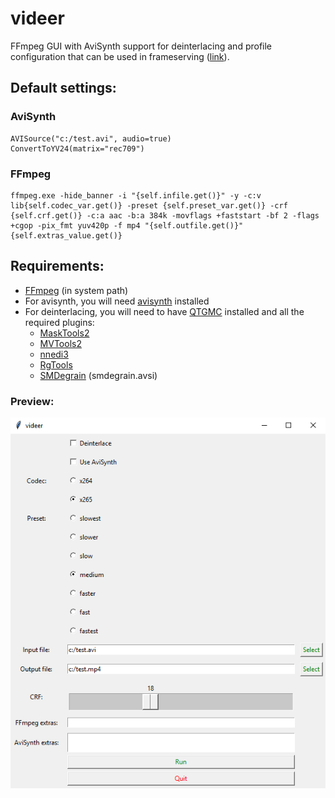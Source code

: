 # videer
FFmpeg GUI with AviSynth support for deinterlacing and profile configuration that can be used in frameserving ([link](https://github.com/satishsampath/frame-server)).

## Default settings:

### AviSynth
```
AVISource("c:/test.avi", audio=true)
ConvertToYV24(matrix="rec709")
```

### FFmpeg
```
ffmpeg.exe -hide_banner -i "{self.infile.get()}" -y -c:v lib{self.codec_var.get()} -preset {self.preset_var.get()} -crf {self.crf.get()} -c:a aac -b:a 384k -movflags +faststart -bf 2 -flags +cgop -pix_fmt yuv420p -f mp4 "{self.outfile.get()}" {self.extras_value.get()}
```

## Requirements:
- [FFmpeg](https://ffmpeg.org/) (in system path)
- For avisynth, you will need [avisynth](http://avisynth.nl/index.php/Main_Page) installed
- For deinterlacing, you will need to have [QTGMC](http://forum.doom9.org/attachment.php?attachmentid=16264&d=1521180781) installed and all the required plugins:
    - [MaskTools2](https://github.com/pinterf/masktools/releases/download/2.2.18/masktools2-v2.2.18.7z)
    - [MVTools2](https://github.com/pinterf/mvtools/releases/download/2.7.41/mvtools-2.7.41-with-depans.7z)
    - [nnedi3](https://github.com/jpsdr/NNEDI3/releases/download/0.9.4.53/NNEDI3_v0_9_4_53.7z)
    - [RgTools](https://github.com/pinterf/RgTools/releases/download/0.98/RgTools-0.98.7z)
    - [SMDegrain](https://pastebin.com/u1xsPLwK) (smdegrain.avsi)

### Preview:    
![thumb](thumb.png)